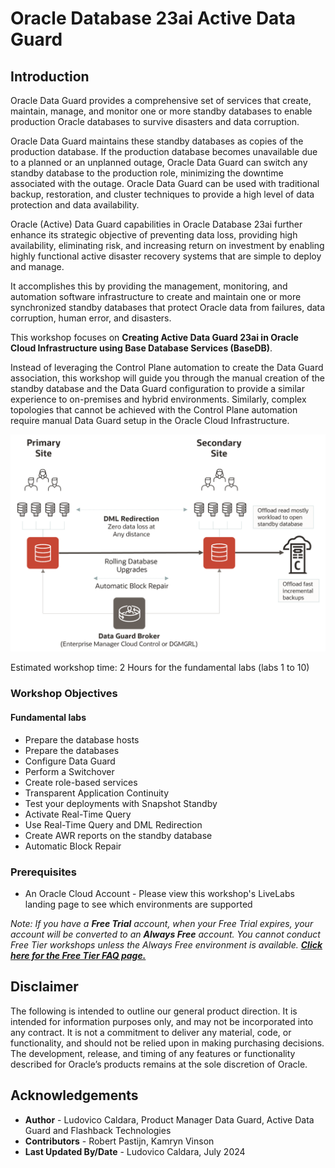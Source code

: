 # Oracle Database 23ai Active Data Guard

## Introduction

Oracle Data Guard provides a comprehensive set of services that create, maintain, manage, and monitor one or more standby databases to enable production Oracle databases to survive disasters and data corruption.

Oracle Data Guard maintains these standby databases as copies of the production database. If the production database becomes unavailable due to a planned or an unplanned outage, Oracle Data Guard can switch any standby database to the production role, minimizing the downtime associated with the outage. Oracle Data Guard can be used with traditional backup, restoration, and cluster techniques to provide a high level of data protection and data availability.

Oracle (Active) Data Guard capabilities in Oracle Database 23ai further enhance its strategic objective of preventing data loss, providing high availability, eliminating risk, and increasing return on investment by enabling highly functional active disaster recovery systems that are simple to deploy and manage.

It accomplishes this by providing the management, monitoring, and automation software infrastructure to create and maintain one or more synchronized standby databases that protect Oracle data from failures, data corruption, human error, and disasters.

This workshop focuses on **Creating Active Data Guard 23ai in Oracle Cloud Infrastructure using Base Database Services (BaseDB)**.

Instead of leveraging the Control Plane automation to create the Data Guard association, this workshop will guide you through the manual creation of the standby database and the Data Guard configuration to provide a similar experience to on-premises and hybrid environments. Similarly, complex topologies that cannot be achieved with the Control Plane automation require manual Data Guard setup in the Oracle Cloud Infrastructure.

![Architecture of Active Data Guard showing one primary database and one standby database.](./images/architecture-overview.png)

Estimated workshop time: 2 Hours for the fundamental labs (labs 1 to 10)

### Workshop Objectives
#### Fundamental labs
- Prepare the database hosts
- Prepare the databases
- Configure Data Guard
- Perform a Switchover
- Create role-based services
- Transparent Application Continuity
- Test your deployments with Snapshot Standby
- Activate Real-Time Query
- Use Real-Time Query and DML Redirection
- Create AWR reports on the standby database
- Automatic Block Repair

### Prerequisites
- An Oracle Cloud Account - Please view this workshop's LiveLabs landing page to see which environments are supported

<i>Note: If you have a **Free Trial** account, when your Free Trial expires, your account will be converted to an **Always Free** account. You cannot conduct Free Tier workshops unless the Always Free environment is available. **[Click here for the Free Tier FAQ page.](https://www.oracle.com/cloud/free/faq.html)**</i>

## Disclaimer
The following is intended to outline our general product direction. It is intended for information purposes only, and may not be incorporated into any contract. It is not a commitment to deliver any material, code, or functionality, and should not be relied upon in making purchasing decisions. The development, release, and timing of any features or functionality described for Oracle’s products remains at the sole discretion of Oracle.


## Acknowledgements

- **Author** - Ludovico Caldara, Product Manager Data Guard, Active Data Guard and Flashback Technologies
- **Contributors** - Robert Pastijn, Kamryn Vinson
- **Last Updated By/Date** -  Ludovico Caldara, July 2024
